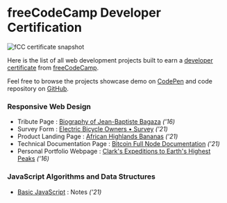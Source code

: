 # freeCodeCamp Developer Certification  

<img src="https://daqhris.com/image/freeCodeCamp-ResponsiveWebDesign.png" alt="fCC certificate snapshot">  


Here is the list of all web development projects built to earn a [developer certificate](https://www.freecodecamp.org/certification/daqhris/responsive-web-design) from [freeCodeCamp](https://www.freecodecamp.org/daqhris). 

Feel free to browse the projects showcase demo on [CodePen](https://codepen.io/collection/XbrkxM) and code repository on [GitHub](https://github.com/daqhris/daqhris.github.io/tree/master/projects).  

### Responsive Web Design     

* Tribute Page :  [Biography of Jean-Baptiste Bagaza](https://daqhris.com/projects/tribute-page/bagaza-bio) _('16)_  
* Survey Form :  [Electric Bicycle Owners • Survey](https://daqhris.com/projects/survey-form/electric-bicycle-owners) _('21)_  
* Product Landing Page :  [African Highlands Bananas](https://daqhris.com/projects/product-page/african-highlands-bananas) _('21)_ 
* Technical Documentation Page :  [Bitcoin Full Node Documentation](https://daqhris.com/projects/tech-documentation/btc-full-node) _('21)_  
* Personal Portfolio Webpage : [Clark's Expeditions to Earth's Highest Peaks](https://daqhris.com/projects/portfolio-page/clark-travel-photo)  _('16)_  

### JavaScript Algorithms and Data Structures  
* [Basic JavaScript](https://daqhris.com/projects/basic-javascript/notes/) : Notes _('21)_

